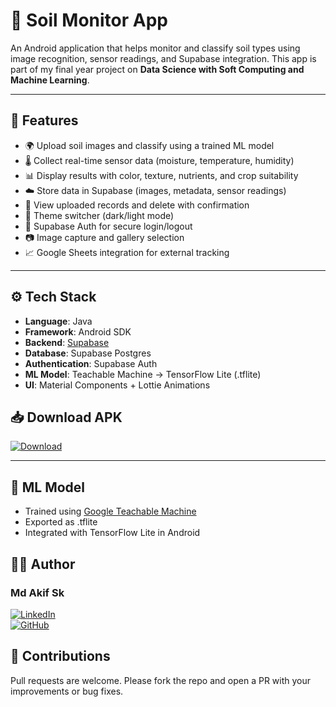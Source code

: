 # 🌱 Soil Monitor App

An Android application that helps monitor and classify soil types using image recognition, sensor readings, and Supabase integration. This app is part of my final year project on **Data Science with Soft Computing and Machine Learning**.

---

## 📲 Features

- 🌍 Upload soil images and classify using a trained ML model
- 🌡️ Collect real-time sensor data (moisture, temperature, humidity)
- 📊 Display results with color, texture, nutrients, and crop suitability
- ☁️ Store data in Supabase (images, metadata, sensor readings)
- 📁 View uploaded records and delete with confirmation
- 🌙 Theme switcher (dark/light mode)
- 🔐 Supabase Auth for secure login/logout
- 📷 Image capture and gallery selection
- 📈 Google Sheets integration for external tracking

---

## ⚙️ Tech Stack

- **Language**: Java  
- **Framework**: Android SDK  
- **Backend**: [Supabase](https://supabase.io)  
- **Database**: Supabase Postgres  
- **Authentication**: Supabase Auth  
- **ML Model**: Teachable Machine → TensorFlow Lite (.tflite)  
- **UI**: Material Components + Lottie Animations


## 📥 Download APK

[![Download](https://img.shields.io/badge/Download-APK-blue?style=for-the-badge&logo=android)](https://github.com/786akifsk/SoilMonitorApp/releases/latest/download/Soil.Monitor.A7+.apk)

---
## 🧠 ML Model
- Trained using [Google Teachable Machine](https://teachablemachine.withgoogle.com/)
- Exported as .tflite
- Integrated with TensorFlow Lite in Android

## 🧑‍💻 Author
### Md Akif Sk

[![LinkedIn](https://img.shields.io/badge/LinkedIn-Connect-blue?style=for-the-badge&logo=linkedin)](https://www.linkedin.com/in/md-akif-sk-4743461b7/)   
[![GitHub](https://img.shields.io/badge/GitHub-Profile-181717?style=for-the-badge&logo=github)](https://github.com/786akifsk)

## 🤝 Contributions
Pull requests are welcome. Please fork the repo and open a PR with your improvements or bug fixes.

